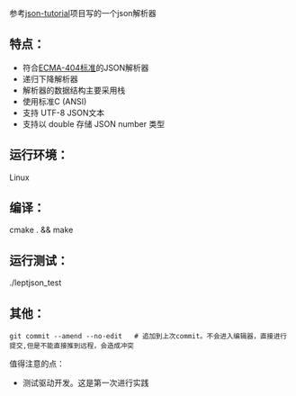 参考[json-tutorial](https://github.com/miloyip/json-tutorial)项目写的一个json解析器

## 特点：
- 符合[ECMA-404标准](https://www.ecma-international.org/publications/files/ECMA-ST/ECMA-404.pdf)的JSON解析器
- 递归下降解析器
- 解析器的数据结构主要采用栈
- 使用标准C (ANSI)
- 支持 UTF-8 JSON文本
- 支持以 double 存储 JSON number 类型

## 运行环境：
Linux

## 编译：
cmake . && make

## 运行测试：
./leptjson_test

## 其他：
`git commit --amend --no-edit   # 追加到上次commit。不会进入编辑器，直接进行提交,但是不能直接推到远程，会造成冲突`

值得注意的点：
- 测试驱动开发。这是第一次进行实践